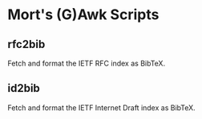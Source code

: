 Mort's (G)Awk Scripts
=====================

rfc2bib
-------

Fetch and format the IETF RFC index as BibTeX.


id2bib
------

Fetch and format the IETF Internet Draft index as BibTeX.

